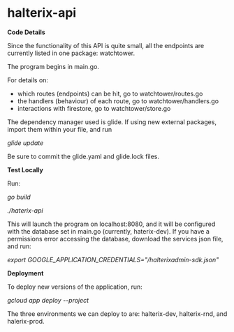 # halterix-api

**Code Details** 

Since the functionality of this API is quite small, all the endpoints are currently listed in one package: watchtower.

The program begins in main.go.

For details on: 
- which routes (endpoints) can be hit, go to watchtower/routes.go
- the handlers (behaviour) of each route, go to watchtower/handlers.go
- interactions with firestore, go to watchtower/store.go

The dependency manager used is glide. If using new external packages, import them within your file, and run 

*glide update*

Be sure to commit the glide.yaml and glide.lock files.

**Test Locally**

Run: 

*go build*

*./haterix-api*

This will launch the program on localhost:8080, and it will be configured with the database set in main.go (currently, haterix-dev).
If you have a permissions error accessing the database, download the services json file, and run: 

*export GOOGLE_APPLICATION_CREDENTIALS="<location of file>/halterixadmin-sdk.json"*


**Deployment**

To deploy new versions of the application, run: 

*gcloud app deploy --project <project-id>*

The three environments we can deploy to are: halterix-dev, halterix-rnd, and halerix-prod.

